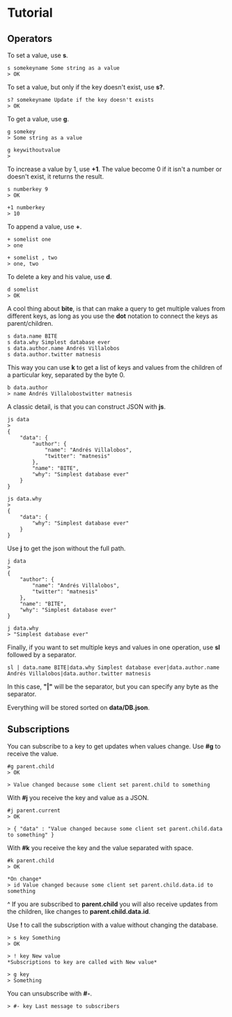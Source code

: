 # Tutorial

## Operators

To set a value, use **s**.

    s somekeyname Some string as a value
    > OK

To set a value, but only if the key doesn't exist, use **s?**.

    s? somekeyname Update if the key doesn't exists
    > OK

To get a value, use **g**.

    g somekey
    > Some string as a value

    g keywithoutvalue
    >

To increase a value by 1, use **+1**. The value become 0 if it isn't a number or
doesn't exist, it returns the result.

    s numberkey 9
    > OK

    +1 numberkey
    > 10

To append a value, use **+**.

    + somelist one
    > one

    + somelist , two
    > one, two

To delete a key and his value, use **d**.

    d somelist
    > OK

A cool thing about **bite**, is that can make a query to get multiple values
from different keys, as long as you use the **dot** notation to connect the keys
as parent/children.

    s data.name BITE
    s data.why Simplest database ever
    s data.author.name Andrés Villalobos
    s data.author.twitter matnesis

This way you can use **k** to get a list of keys and values from the children of
a particular key, separated by the byte 0.

    b data.author
    > name Andrés Villalobostwitter matnesis

A classic detail, is that you can construct JSON with **js**.

    js data
    >
    {
        "data": {
            "author": {
                "name": "Andrés Villalobos",
                "twitter": "matnesis"
            },
            "name": "BITE",
            "why": "Simplest database ever"
        }
    }

    js data.why
    >
    {
        "data": {
            "why": "Simplest database ever"
        }
    }

Use **j** to get the json without the full path.

    j data
    >
    {
        "author": {
            "name": "Andrés Villalobos",
            "twitter": "matnesis"
        },
        "name": "BITE",
        "why": "Simplest database ever"
    }

    j data.why
    > "Simplest database ever"

Finally, if you want to set multiple keys and values in one operation, use
**sl** followed by a separator.

    sl | data.name BITE|data.why Simplest database ever|data.author.name Andrés Villalobos|data.author.twitter matnesis

In this case, **"|"** will be the separator, but you can specify any byte as the separator.

Everything will be stored sorted on **data/DB.json**.

## Subscriptions

You can subscribe to a key to get updates when values change. Use **#g** to
receive the value.

    #g parent.child
    > OK

    > Value changed because some client set parent.child to something

With **#j** you receive the key and value as a JSON.

    #j parent.current
    > OK

    > { "data" : "Value changed because some client set parent.child.data to something" }

With **#k** you receive the key and the value separated with space.

    #k parent.child
    > OK

    *On change*
    > id Value changed because some client set parent.child.data.id to something

^ If you are subscribed to **parent.child** you will also receive updates from
the children, like changes to **parent.child.data.id**.

Use **!** to call the subscription with a value without changing the database.

    > s key Something
    > OK

    > ! key New value
    *Subscriptions to key are called with New value*

    > g key
    > Something

You can unsubscribe with **#-**.

    > #- key Last message to subscribers
